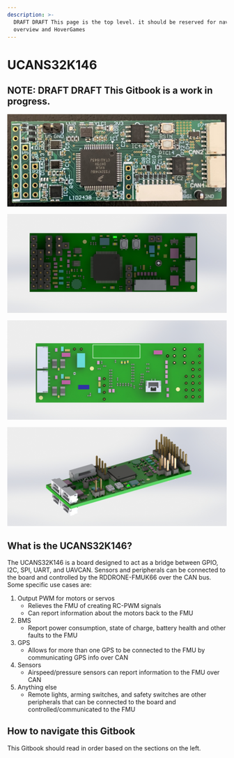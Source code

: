 ```yaml
---
description: >-
  DRAFT DRAFT This page is the top level. it should be reserved for navigation
  overview and HoverGames
---
```


# UCANS32K146

## NOTE: DRAFT DRAFT This Gitbook is a work in progress.

![UCANS32K146 V1 \(Engineering samples\)](.gitbook/assets/05433ff4-f06f-454c-be27-e4d43a5b4c15_1_105_c.jpeg)

![UCANS32K146 V2 - Top \(Production\)](.gitbook/assets/pic12.jpg)

![UCANS32K146 V2 - Bottom \(Production\)](.gitbook/assets/pic11.jpg)

![UCANS32K146 V2 \(Production\) 3D view ](.gitbook/assets/pic7.jpg)

## What is the UCANS32K146?

The UCANS32K146 is a board designed to act as a bridge between GPIO, I2C, SPI, UART, and UAVCAN. Sensors and peripherals can be connected to the board and controlled by the RDDRONE-FMUK66 over the CAN bus. Some specific use cases are:

1. Output PWM for motors or servos
   * Relieves the FMU of creating RC-PWM signals
   * Can report information about the motors back to the FMU
2. BMS
   * Report power consumption, state of charge, battery health and other faults to the FMU
3. GPS
   * Allows for more than one GPS to be connected to the FMU by communicating GPS info over CAN
4. Sensors
   * Airspeed/pressure sensors can report information to the FMU over CAN
5. Anything else
   * Remote lights, arming switches, and safety switches are other peripherals that can be connected to the board and controlled/communicated to the FMU

## How to navigate this Gitbook

This Gitbook should read in order based on the sections on the left. 



